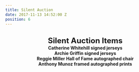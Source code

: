 ```yaml
---
title: Silent Auction
date: 2017-11-13 14:52:00 Z
position: 6
---
```


<html>
<br>
<div style="text-align: center;">
<b>
<font size="5">Silent Auction Items</font>
<b>
<div style="text-align: center;">
Catherine Whitehill signed jerseys
<br>
Archie Griffin signed jerseys
<br>
Reggie Miller Hall of Fame autographed chair
<br>
Anthony Munoz framed autographed prints
</div>
